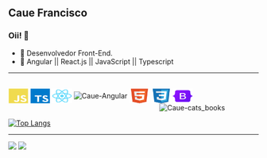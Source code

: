 ## Caue Francisco

### Oii!  👋

- 🔭 Desenvolvedor Front-End.
- 🌱 Angular || React.js || JavaScript || Typescript

<hr>

<div style="display: inline_block"><br>
  <img align="center" alt="Caue-Js" height="30" width="40" src="https://raw.githubusercontent.com/devicons/devicon/master/icons/javascript/javascript-plain.svg">
  <img align="center" alt="Caue-Ts" height="30" width="40" src="https://raw.githubusercontent.com/devicons/devicon/master/icons/typescript/typescript-plain.svg">
  <img align="center" alt="Caue-React" height="30" width="40" src="https://raw.githubusercontent.com/devicons/devicon/master/icons/react/react-original.svg">
  <img align="center" alt="Caue-Angular" height="30" width="40" src="https://angular.io/assets/images/logos/angular/angular.svg">
  <img align="center" alt="Caue-HTML" height="30" width="40" src="https://raw.githubusercontent.com/devicons/devicon/master/icons/html5/html5-original.svg">
  <img align="center" alt="Caue-CSS" height="30" width="40" src="https://raw.githubusercontent.com/devicons/devicon/master/icons/css3/css3-original.svg">
  <img align="center" alt="Caue-Bootstrap" height="30" width="40" src="https://raw.githubusercontent.com/devicons/devicon/master/icons/bootstrap/bootstrap-original.svg">
  <img width="200rem" align="right" alt="Caue-cats_books" src="https://media.giphy.com/media/s6uuvDUVwqr4c/giphy.gif">
</div>

<br />

[![Top Langs](https://github-readme-stats.vercel.app/api/top-langs/?username=cauefrancisco&layout=compact)](https://github.com/anuraghazra/github-readme-stats)


<hr>

<a href = "mailto:cauefranscis@gmail.com"><img src="https://img.shields.io/badge/-Gmail-%23333?style=for-the-badge&logo=gmail&logoColor=white" target="_blank"></a>
<a href="https://www.linkedin.com/in/caue-francisco/" target="_blank"><img src="https://img.shields.io/badge/-LinkedIn-%230077B5?style=for-the-badge&logo=linkedin&logoColor=white" target="_blank"></a> 
